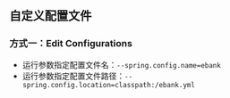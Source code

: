 ## 自定义配置文件
### 方式一：Edit Configurations
- 运行参数指定配置文件名：`--spring.config.name=ebank`
- 运行参数指定配置文件路径：`--spring.config.location=classpath:/ebank.yml`
